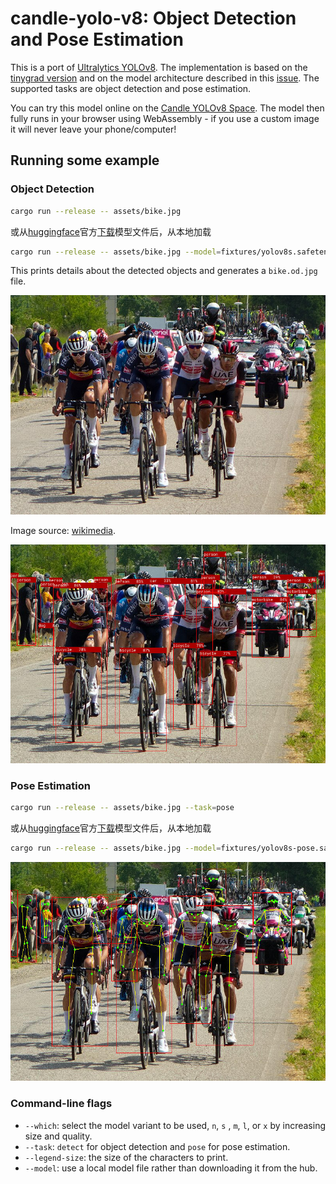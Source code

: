 # candle-yolo-v8: Object Detection and Pose Estimation

This is a port of [Ultralytics
YOLOv8](https://github.com/ultralytics/ultralytics). The implementation is based
on the [tinygrad
version](https://github.com/tinygrad/tinygrad/blob/master/examples/yolov8.py)
and on the model architecture described in this
[issue](https://github.com/ultralytics/ultralytics/issues/189). The supported
tasks are object detection and pose estimation.

You can try this model online on the [Candle YOLOv8
Space](https://huggingface.co/spaces/lmz/candle-yolo). The model then fully runs
in your browser using WebAssembly - if you use a custom image it will never
leave your phone/computer!

## Running some example

### Object Detection
```bash
cargo run --release -- assets/bike.jpg
```
或从[huggingface](https://huggingface.co)官方[下载](https://huggingface.co/lmz/candle-yolo-v8/tree/main)模型文件后，从本地加载
```bash
cargo run --release -- assets/bike.jpg --model=fixtures/yolov8s.safetensors
```

This prints details about the detected objects and generates a `bike.od.jpg` file.

![Leading group, Giro d'Italia 2021](./assets/bike.jpg)

Image source:
[wikimedia](https://commons.wikimedia.org/wiki/File:Leading_group,_Giro_d%27Italia_2021,_Stage_15.jpg).

![Leading group, Giro d'Italia 2021](./assets/bike.od.jpg)


### Pose Estimation
```bash
cargo run --release -- assets/bike.jpg --task=pose
```
或从[huggingface](https://huggingface.co)官方[下载](https://huggingface.co/lmz/candle-yolo-v8/tree/main)模型文件后，从本地加载
```bash
cargo run --release -- assets/bike.jpg --model=fixtures/yolov8s-pose.safetensors --task=pose
```

![Leading group, Giro d'Italia 2021](./assets/bike.pp.jpg)

### Command-line flags

- `--which`: select the model variant to be used, `n`, `s` , `m`, `l`, or `x` by
  increasing size and quality.
- `--task`: `detect` for object detection and `pose` for pose estimation.
- `--legend-size`: the size of the characters to print.
- `--model`: use a local model file rather than downloading it from the hub.

